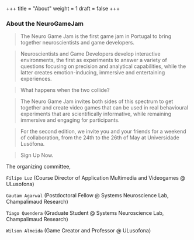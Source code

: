 +++
title = "About"
weight = 1
draft = false
+++

<h3 class="major">About the NeuroGameJam</h3>

>The Neuro Game Jam is the first game jam in Portugal to bring together neuroscientists and game developers.

>Neuroscientists and Game Developers develop interactive environments, the first as experiments to answer a variety of questions focusing on precision and analytical capabilities, while the latter creates emotion-inducing, immersive and entertaining experiences.

>What happens when the two collide?

>The Neuro Game Jam invites both sides of this spectrum to get together and
create video games that can be used in real behavioural experiments that are scientifically informative, while remaining immersive and engaging for participants.

>For the second edition, we invite you and your friends for a weekend of collaboration, from the 24th to the 26th of May at Universidade Lusófona.

>Sign Up Now.

The organizing committee,

<code>Filipe Luz</code> (Course Director of Application Multimedia and Videogames @ ULusofona)

<code>Gautam Agarwal</code>  (Postdoctoral Fellow @ Systems Neuroscience Lab, Champalimaud Research)

<code>Tiago Quendera</code>  (Graduate Student @ Systems Neuroscience Lab, Champalimaud Research)

<code>Wilson Almeida</code>  (Game Creator and Professor @ ULusofona)
